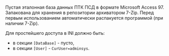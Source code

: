 Пустая эталонная база данных ПТК ПСД в формате Microsoft Access 97. 
Запакована для хранения в репозитории архиватором 7-Zip. Перед первым 
использованием автоматически распакуется программой (при наличии 7-Zip).

Для простейшего доступа в INI должно быть:
- в секции `[DataBase]` - пусто, 
- в секции `[User]` - `CurUser=adminsys`.
